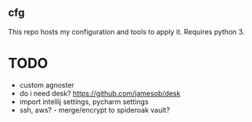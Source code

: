 
cfg
---
This repo hosts my configuration and tools to apply it. Requires python 3.

# TODO
- custom agnoster
- do i need desk? https://github.com/jamesob/desk
- import intellij settings, pycharm settings
- ssh, aws? - merge/encrypt to spideroak vault?
